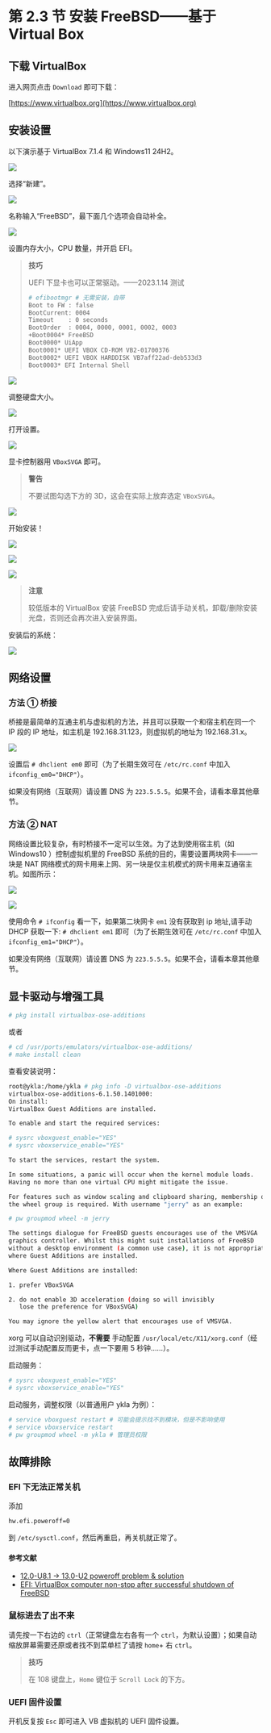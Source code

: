 # 第 2.3 节 安装 FreeBSD——基于 Virtual Box


## 下载 VirtualBox

进入网页点击 `Download` 即可下载：

[https://www.virtualbox.org](https://www.virtualbox.org)

## 安装设置



以下演示基于 VirtualBox 7.1.4 和 Windows11 24H2。

![](../.gitbook/assets/vb1.png)

选择“新建”。

![](../.gitbook/assets/vb2.png)


名称输入“FreeBSD”，最下面几个选项会自动补全。

![](../.gitbook/assets/vb3.png)

设置内存大小，CPU 数量，并开启 EFI。

>**技巧**
>
>UEFI 下显卡也可以正常驱动。——2023.1.14 测试
>
> ```sh
> # efibootmgr # 无需安装，自带
> Boot to FW : false
> BootCurrent: 0004
> Timeout    : 0 seconds
> BootOrder  : 0004, 0000, 0001, 0002, 0003
> +Boot0004* FreeBSD
> Boot0000* UiApp
> Boot0001* UEFI VBOX CD-ROM VB2-01700376
> Boot0002* UEFI VBOX HARDDISK VB7aff22ad-deb533d3
> Boot0003* EFI Internal Shell
> ```

![](../.gitbook/assets/vb4.png)

调整硬盘大小。

![](../.gitbook/assets/vb4.5.png)

打开设置。

![](../.gitbook/assets/vb5.png)

显卡控制器用 `VBoxSVGA` 即可。

>**警告**
>
>不要试图勾选下方的 3D，这会在实际上放弃选定 `VBoxSVGA`。

![](../.gitbook/assets/vb5.5.png)

开始安装！

![](../.gitbook/assets/vb6.png)

![](../.gitbook/assets/vb7.png)

![](../.gitbook/assets/vb8.png)

>**注意**
>
>较低版本的 VirtualBox 安装 FreeBSD 完成后请手动关机，卸载/删除安装光盘，否则还会再次进入安装界面。

安装后的系统：

![](../.gitbook/assets/vb9.png)




## 网络设置

### 方法 ① 桥接

桥接是最简单的互通主机与虚拟机的方法，并且可以获取一个和宿主机在同一个 IP 段的 IP 地址，如主机是 192.168.31.123，则虚拟机的地址为 192.168.31.x。

![](../.gitbook/assets/VBbridge.png)

设置后 `# dhclient em0` 即可（为了长期生效可在 `/etc/rc.conf` 中加入 `ifconfig_em0="DHCP"`）。

如果没有网络（互联网）请设置 DNS 为 `223.5.5.5`。如果不会，请看本章其他章节。

### 方法 ② NAT

网络设置比较复杂，有时桥接不一定可以生效。为了达到使用宿主机（如 Windows10 ）控制虚拟机里的 FreeBSD 系统的目的，需要设置两块网卡——一块是 NAT 网络模式的网卡用来上网、另一块是仅主机模式的网卡用来互通宿主机。如图所示：

![](../.gitbook/assets/QQ图片20211231155133.png)

![](../.gitbook/assets/QQ图片20211231155139.png)

使用命令 `# ifconfig` 看一下，如果第二块网卡 `em1` 没有获取到 ip 地址,请手动 DHCP 获取一下: `# dhclient em1` 即可（为了长期生效可在 `/etc/rc.conf` 中加入 `ifconfig_em1="DHCP"`）。

如果没有网络（互联网）请设置 DNS 为 `223.5.5.5`。如果不会，请看本章其他章节。

## 显卡驱动与增强工具

```sh
# pkg install virtualbox-ose-additions
```

或者

```sh
# cd /usr/ports/emulators/virtualbox-ose-additions/
# make install clean
```

查看安装说明：

```sh
root@ykla:/home/ykla # pkg info -D virtualbox-ose-additions
virtualbox-ose-additions-6.1.50.1401000:
On install:
VirtualBox Guest Additions are installed.

To enable and start the required services:

# sysrc vboxguest_enable="YES"
# sysrc vboxservice_enable="YES"

To start the services, restart the system.

In some situations, a panic will occur when the kernel module loads.
Having no more than one virtual CPU might mitigate the issue.

For features such as window scaling and clipboard sharing, membership of
the wheel group is required. With username "jerry" as an example:

# pw groupmod wheel -m jerry

The settings dialogue for FreeBSD guests encourages use of the VMSVGA
graphics controller. Whilst this might suit installations of FreeBSD
without a desktop environment (a common use case), it is not appropriate
where Guest Additions are installed.

Where Guest Additions are installed:

1. prefer VBoxSVGA

2. do not enable 3D acceleration (doing so will invisibly
   lose the preference for VBoxSVGA)

You may ignore the yellow alert that encourages use of VMSVGA.

```

xorg 可以自动识别驱动，**不需要** 手动配置 `/usr/local/etc/X11/xorg.conf`（经过测试手动配置反而更卡，点一下要用 5 秒钟……）。



启动服务：

```sh
# sysrc vboxguest_enable="YES"
# sysrc vboxservice_enable="YES"
```

启动服务，调整权限（以普通用户 ykla 为例）：

```sh
# service vboxguest restart # 可能会提示找不到模块，但是不影响使用
# service vboxservice restart
# pw groupmod wheel -m ykla # 管理员权限
```

## 故障排除

### EFI 下无法正常关机

添加

```sh
hw.efi.poweroff=0
```

到 `/etc/sysctl.conf`，然后再重启，再关机就正常了。

#### 参考文献

- [12.0-U8.1 -> 13.0-U2 poweroff problem & solution](https://www.truenas.com/community/threads/12-0-u8-1-13-0-u2-poweroff-problem-solution.104813/)
- [EFI: VirtualBox computer non-stop after successful shutdown of FreeBSD](https://forums.freebsd.org/threads/efi-virtualbox-computer-non-stop-after-successful-shutdown-of-freebsd.84856/)

### 鼠标进去了出不来

请先按一下右边的 `ctrl`（正常键盘左右各有一个 `ctrl`，为默认设置）；如果自动缩放屏幕需要还原或者找不到菜单栏了请按 `home`+ 右 `ctrl`。

>**技巧**
>
>在 108 键盘上，`Home` 键位于 `Scroll Lock` 的下方。

### UEFI 固件设置

开机反复按 `Esc` 即可进入 VB 虚拟机的 UEFI 固件设置。

